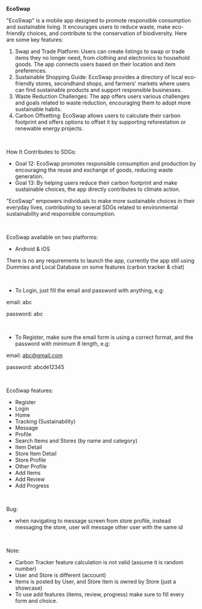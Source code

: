 **EcoSwap**

"EcoSwap" is a mobile app designed to promote responsible consumption and sustainable living. It encourages users to reduce waste, make eco-friendly choices, and contribute to the conservation of biodiversity. Here are some key features:
1.	Swap and Trade Platform: Users can create listings to swap or trade items they no longer need, from clothing and electronics to household goods. The app connects users based on their location and item preferences.
2.	Sustainable Shopping Guide: EcoSwap provides a directory of local eco-friendly stores, secondhand shops, and farmers' markets where users can find sustainable products and support responsible businesses.
3.	Waste Reduction Challenges: The app offers users various challenges and goals related to waste reduction, encouraging them to adopt more sustainable habits.
4.	Carbon Offsetting: EcoSwap allows users to calculate their carbon footprint and offers options to offset it by supporting reforestation or renewable energy projects.

<br>

How It Contributes to SDGs:
- Goal 12: EcoSwap promotes responsible consumption and production by encouraging the reuse and exchange of goods, reducing waste generation.
- Goal 13: By helping users reduce their carbon footprint and make sustainable choices, the app directly contributes to climate action.

"EcoSwap" empowers individuals to make more sustainable choices in their everyday lives, contributing to several SDGs related to environmental sustainability and responsible consumption.

<br>

EcoSwap available on two platforms:

- Android & iOS

There is no any requirements to launch the app, currently the app still using Dummies and Local Database on some features (carbon tracker & chat)

<br>

- To Login, just fill the email and password with anything, e.g:

email: abc

password: abc

<br>

- To Register, make sure the email form is using a correct format, and the password with minimum 8 length, e.g:

email: abc@gmail.com

password: abcde12345

<br>

EcoSwap features:
- Register
- Login
- Home
- Tracking (Sustainability)
- Message
- Profile
- Search Items and Stores (by name and category)
- Item Detail
- Store Item Detail
- Store Profile
- Other Profile
- Add Items
- Add Review
- Add Progress

<br>

Bug:
- when navigating to message screen from store profile, instead messaging the store, user will message other user with the same id

<br>

Note:
- Carbon Tracker feature calculation is not valid (assume it is random number)
- User and Store is different (account)
- Items is posted by User, and Store Item is owned by Store (just a showcase)
- To use add features (items, review, progress) make sure to fill every form and choice.
